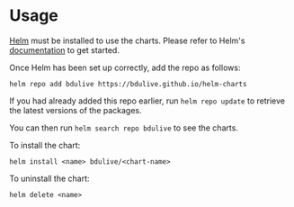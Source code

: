 # Usage

[Helm](https://helm.sh) must be installed to use the charts.  Please refer to
Helm's [documentation](https://helm.sh/docs) to get started.

Once Helm has been set up correctly, add the repo as follows:

`helm repo add bdulive https://bdulive.github.io/helm-charts`

If you had already added this repo earlier, run `helm repo update` to retrieve
the latest versions of the packages.

You can then run `helm search repo bdulive` to see the charts.

To install the <chart-name> chart:

`helm install <name> bdulive/<chart-name>`

To uninstall the chart:

`helm delete <name>`

